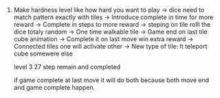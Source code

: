 1. Make hardness level like how hard you want to play
    -> dice need to match pattern exactly with tiles
    -> Introduce complete in time for more reward
    -> Complete in steps to more reward
    -> steping on tile rolll the dice totaly random
    -> One time walkable tile
    -> Game end on last tile cube animation
    -> Complete it on last move win extra reward
    -> Connected tiles one will activate other
    -> New type of tile: It teleport cube somewere else

    level 3 27 step remain and completed

    if game complete at last move it will do both because both move end and game complete happen.